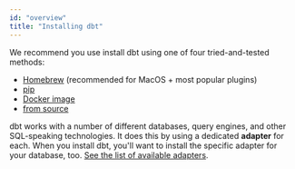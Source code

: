 ```yaml
---
id: "overview"
title: "Installing dbt"
---
```


We recommend you use install dbt using one of four tried-and-tested methods:

- [Homebrew](install/homebrew) (recommended for MacOS + most popular plugins)
- [pip](install/pip)
- [Docker image](install/docker)
- [from source](install/from-source)

dbt works with a number of different databases, query engines, and other SQL-speaking technologies. It does this by using a dedicated **adapter** for each. When you install dbt, you'll want to install the specific adapter for your database, too. [See the list of available adapters](available-adapters).
